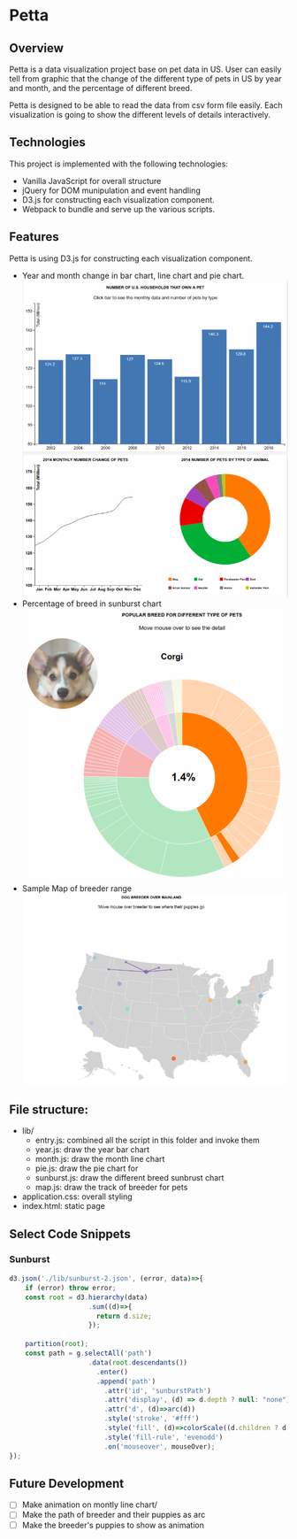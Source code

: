 # Petta
## Overview
Petta is a data visualization project base on pet data in US. User can easily tell from graphic that the change of the different type of pets in US by year and month, and the percentage of different breed.

Petta is designed to be able to read the data from csv form file easily. Each visualization is going to show the different levels of details interactively.

## Technologies
This project is implemented with the following technologies:
* Vanilla JavaScript for overall structure
* jQuery for DOM munipulation and event handling
* D3.js for constructing each visualization component.
* Webpack to bundle and serve up the various scripts.

## Features
Petta is using D3.js for constructing each visualization component.
* Year and month change in bar chart, line chart and pie chart.
![](https://github.com/LuuuFan/petta/blob/master/doc/Screenshot%20from%202018-02-28%2010-14-29.png)
* Percentage of breed in sunburst chart
![](https://github.com/LuuuFan/petta/blob/master/doc/Screenshot%20from%202018-02-28%2010-18-53.png)
* Sample Map of breeder range
![](https://github.com/LuuuFan/petta/blob/master/doc/Screenshot%20from%202018-02-28%2010-19-24.png)


## File structure:
* lib/
  * entry.js: combined all the script in this folder and invoke them
  * year.js: draw the year bar chart
  * month.js: draw the month line chart
  * pie.js: draw the pie chart for
  * sunburst.js: draw the different breed sunbrust chart
  * map.js: draw the track of breeder for pets
* application.css: overall styling
* index.html: static page

## Select Code Snippets
### Sunburst
```js
d3.json('./lib/sunburst-2.json', (error, data)=>{
    if (error) throw error;
    const root = d3.hierarchy(data)
                    .sum((d)=>{
                      return d.size;
                    });

    partition(root);
    const path = g.selectAll('path')
                    .data(root.descendants())
                      .enter()
                      .append('path')
                        .attr('id', 'sunburstPath')
                        .attr('display', (d) => d.depth ? null: "none")
                        .attr('d', (d)=>arc(d))
                        .style('stroke', '#fff')
                        .style('fill', (d)=>colorScale((d.children ? d : d.parent).data.name))
                        .style('fill-rule', 'evenodd')
                        .on('mouseover', mouseOver);
});
```

## Future Development

-[ ] Make animation on montly line chart/
-[ ] Make the path of breeder and their puppies as arc 
-[ ] Make the breeder's puppies to show as animation
